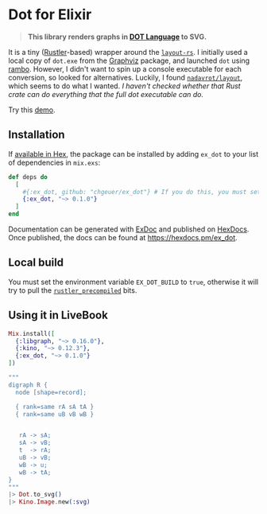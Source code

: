 # Dot for Elixir

> **This library renders graphs in [DOT Language](https://graphviz.org/doc/info/lang.html) to SVG.**

It is a tiny ([Rustler](https://github.com/rusterlium/rustler)-based) wrapper around the [`layout-rs`](https://crates.io/crates/layout-rs). I initially used a local copy of `dot.exe` from the [Graphviz](https://graphviz.org/) package, and launched `dot` using [rambo](https://github.com/jayjun/rambo). However, I didn't want to spin up a console executable for each conversion, so looked for alternatives. Luckily, I found [`nadavrot/layout`](ttps://github.com/nadavrot/layout), which seems to do what I wanted. *I haven't checked whether that Rust crate can do *everything* that the full dot executable can do.*

Try this [demo](livebook://github.com/chgeuer/ex_dot/blob/main/demo.livemd).

## Installation

If [available in Hex](https://hex.pm/docs/publish), the package can be installed
by adding `ex_dot` to your list of dependencies in `mix.exs`:

```elixir
def deps do
  [
    #{:ex_dot, github: "chgeuer/ex_dot"} # If you do this, you must set the environment variable EX_DOT_BUILD=true
    {:ex_dot, "~> 0.1.0"}
  ]
end
```
Documentation can be generated with [ExDoc](https://github.com/elixir-lang/ex_doc) and published on [HexDocs](https://hexdocs.pm). Once published, the docs can be found at <https://hexdocs.pm/ex_dot>.

## Local build 

You must set the environment variable `EX_DOT_BUILD` to `true`, otherwise it will try to pull the [`rustler_precompiled`](https://github.com/philss/rustler_precompiled) bits.

## Using it in LiveBook

```elixir
Mix.install([
  {:libgraph, "~> 0.16.0"},
  {:kino, "~> 0.12.3"},
  {:ex_dot, "~> 0.1.0"}
])

"""
digraph R {
  node [shape=record];

  { rank=same rA sA tA }
  { rank=same uB vB wB }


   rA -> sA;
   sA -> vB;
   t  -> rA;
   uB -> vB;
   wB -> u;
   wB -> tA;
}
"""
|> Dot.to_svg()
|> Kino.Image.new(:svg)
```
